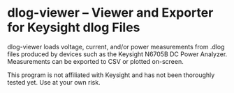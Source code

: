 # dlog-viewer – Viewer and Exporter for Keysight dlog Files

dlog-viewer loads voltage, current, and/or power measurements from .dlog files
produced by devices such as the Keysight N6705B DC Power Analyzer.
Measurements can be exported to CSV or plotted on-screen.

This program is not affiliated with Keysight and has not been thoroughly
tested yet. Use at your own risk.

